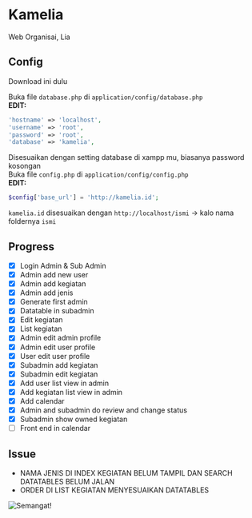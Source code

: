# Kamelia

Web Organisai, Lia

## Config
Download ini dulu

Buka file ```database.php``` di ```application/config/database.php```  
__EDIT:__
```php
'hostname' => 'localhost',
'username' => 'root',
'password' => 'root',
'database' => 'kamelia',
```
Disesuaikan dengan setting database di xampp mu, biasanya password kosongan  
Buka file ```config.php``` di ```application/config/config.php```  
__EDIT:__

```php
$config['base_url'] = 'http://kamelia.id'; 
```
```kamelia.id``` disesuaikan dengan ```http://localhost/ismi``` -> kalo nama foldernya ```ismi```

## Progress
* [x] Login Admin & Sub Admin
* [x] Admin add new user
* [x] Admin add kegiatan
* [x] Admin add jenis
* [x] Generate first admin
* [x] Datatable in subadmin
* [x] Edit kegiatan
* [x] List kegiatan
* [x] Admin edit admin profile
* [x] Admin edit user profile
* [x] User edit user profile
* [x] Subadmin add kegiatan
* [x] Subadmin edit kegiatan
* [x] Add user list view in admin
* [x] Add kegiatan list view in admin
* [x] Add calendar
* [x] Admin and subadmin do review and change status
* [x] Subadmin show owned kegiatan
* [ ] Front end in calendar

## Issue
* NAMA JENIS DI INDEX KEGIATAN BELUM TAMPIL DAN SEARCH DATATABLES BELUM JALAN
* ORDER DI LIST KEGIATAN MENYESUAIKAN DATATABLES

![Semangat!](https://i.pinimg.com/originals/7a/d2/81/7ad2818cd9713097dbdbfd20ff4b08dd.png)
